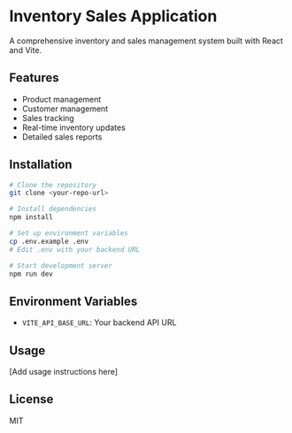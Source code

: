 # Inventory Sales Application

A comprehensive inventory and sales management system built with React and Vite.

## Features
- Product management
- Customer management
- Sales tracking
- Real-time inventory updates
- Detailed sales reports

## Installation

```bash
# Clone the repository
git clone <your-repo-url>

# Install dependencies
npm install

# Set up environment variables
cp .env.example .env
# Edit .env with your backend URL

# Start development server
npm run dev
```

## Environment Variables
- `VITE_API_BASE_URL`: Your backend API URL

## Usage
[Add usage instructions here]

## License
MIT
